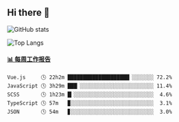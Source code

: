 ## Hi there 👋

![GitHub stats](https://github-readme-stats.orilight.top/api?username=orilights)

![Top Langs](https://github-readme-stats.orilight.top/api/top-langs/?username=orilights&layout=compact)

<!-- waka-box start -->
#### <a href="https://gist.github.com/92c8d5b388768c10efcba86e82b7c4fb" target="_blank">📊 每周工作报告</a>
```text
Vue.js     🕓 22h2m ████████████████████▏░░░░░░░ 72.2%
JavaScript 🕓 3h29m ███▏░░░░░░░░░░░░░░░░░░░░░░░░ 11.4%
SCSS       🕓 1h23m █▎░░░░░░░░░░░░░░░░░░░░░░░░░░  4.6%
TypeScript 🕓 57m   ▉░░░░░░░░░░░░░░░░░░░░░░░░░░░  3.1%
JSON       🕓 54m   ▊░░░░░░░░░░░░░░░░░░░░░░░░░░░  3.0%
```
<!-- Powered by https://github.com/journey-ad/waka-box-go . -->
<!-- waka-box end -->
